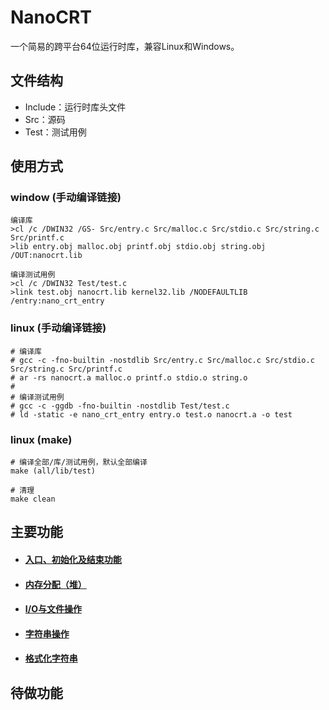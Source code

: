 # NanoCRT

一个简易的跨平台64位运行时库，兼容Linux和Windows。

## 文件结构

- Include：运行时库头文件
- Src：源码
- Test：测试用例

## 使用方式

### window (手动编译链接)

```shell
编译库
>cl /c /DWIN32 /GS- Src/entry.c Src/malloc.c Src/stdio.c Src/string.c Src/printf.c
>lib entry.obj malloc.obj printf.obj stdio.obj string.obj /OUT:nanocrt.lib

编译测试用例
>cl /c /DWIN32 Test/test.c
>link test.obj nanocrt.lib kernel32.lib /NODEFAULTLIB /entry:nano_crt_entry
```

### linux (手动编译链接)

```shell
# 编译库
# gcc -c -fno-builtin -nostdlib Src/entry.c Src/malloc.c Src/stdio.c Src/string.c Src/printf.c
# ar -rs nanocrt.a malloc.o printf.o stdio.o string.o
#
# 编译测试用例
# gcc -c -ggdb -fno-builtin -nostdlib Test/test.c
# ld -static -e nano_crt_entry entry.o test.o nanocrt.a -o test
```

### linux (make)

```shell
# 编译全部/库/测试用例，默认全部编译
make (all/lib/test)

# 清理
make clean
```

## 主要功能

- #### [入口、初始化及结束功能](https://github.com/Ty-Chen/NanoCRT/blob/main/Doc/entry.md)

- #### [内存分配（堆）](https://github.com/Ty-Chen/NanoCRT/blob/main/Doc/malloc.md)

- #### [I/O与文件操作](https://github.com/Ty-Chen/NanoCRT/blob/main/Doc/IO.md)

- #### [字符串操作](https://github.com/Ty-Chen/NanoCRT/blob/main/Doc/string.md)

- #### [格式化字符串](https://github.com/Ty-Chen/NanoCRT/blob/main/Doc/printf.md)

## 待做功能
